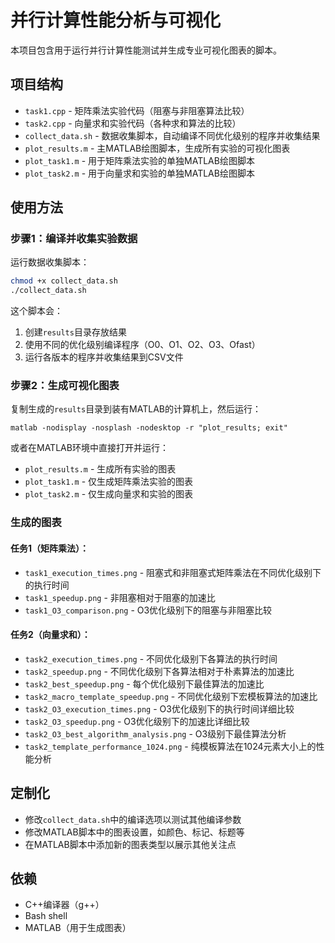 # 并行计算性能分析与可视化

本项目包含用于运行并行计算性能测试并生成专业可视化图表的脚本。

## 项目结构

- `task1.cpp` - 矩阵乘法实验代码（阻塞与非阻塞算法比较）
- `task2.cpp` - 向量求和实验代码（各种求和算法的比较）
- `collect_data.sh` - 数据收集脚本，自动编译不同优化级别的程序并收集结果
- `plot_results.m` - 主MATLAB绘图脚本，生成所有实验的可视化图表
- `plot_task1.m` - 用于矩阵乘法实验的单独MATLAB绘图脚本
- `plot_task2.m` - 用于向量求和实验的单独MATLAB绘图脚本

## 使用方法

### 步骤1：编译并收集实验数据

运行数据收集脚本：

```bash
chmod +x collect_data.sh
./collect_data.sh
```

这个脚本会：
1. 创建`results`目录存放结果
2. 使用不同的优化级别编译程序（O0、O1、O2、O3、Ofast）
3. 运行各版本的程序并收集结果到CSV文件

### 步骤2：生成可视化图表

复制生成的`results`目录到装有MATLAB的计算机上，然后运行：

```
matlab -nodisplay -nosplash -nodesktop -r "plot_results; exit"
```

或者在MATLAB环境中直接打开并运行：
- `plot_results.m` - 生成所有实验的图表
- `plot_task1.m` - 仅生成矩阵乘法实验的图表
- `plot_task2.m` - 仅生成向量求和实验的图表

### 生成的图表

#### 任务1（矩阵乘法）：
- `task1_execution_times.png` - 阻塞式和非阻塞式矩阵乘法在不同优化级别下的执行时间
- `task1_speedup.png` - 非阻塞相对于阻塞的加速比
- `task1_O3_comparison.png` - O3优化级别下的阻塞与非阻塞比较

#### 任务2（向量求和）：
- `task2_execution_times.png` - 不同优化级别下各算法的执行时间
- `task2_speedup.png` - 不同优化级别下各算法相对于朴素算法的加速比
- `task2_best_speedup.png` - 每个优化级别下最佳算法的加速比
- `task2_macro_template_speedup.png` - 不同优化级别下宏模板算法的加速比
- `task2_O3_execution_times.png` - O3优化级别下的执行时间详细比较
- `task2_O3_speedup.png` - O3优化级别下的加速比详细比较
- `task2_O3_best_algorithm_analysis.png` - O3级别下最佳算法分析
- `task2_template_performance_1024.png` - 纯模板算法在1024元素大小上的性能分析

## 定制化

- 修改`collect_data.sh`中的编译选项以测试其他编译参数
- 修改MATLAB脚本中的图表设置，如颜色、标记、标题等
- 在MATLAB脚本中添加新的图表类型以展示其他关注点

## 依赖

- C++编译器（g++）
- Bash shell
- MATLAB（用于生成图表） 